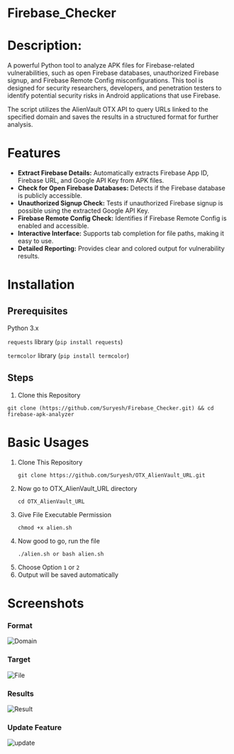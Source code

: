 # Firebase_Checker

# Description:
A powerful Python tool to analyze APK files for Firebase-related vulnerabilities, such as open Firebase databases, unauthorized Firebase signup, and Firebase Remote Config misconfigurations. This tool is designed for security researchers, developers, and penetration testers to identify potential security risks in Android applications that use Firebase.

The script utilizes the AlienVault OTX API to query URLs linked to the specified domain and saves the results in a structured format for further analysis.


# Features

- **Extract Firebase Details:** Automatically extracts Firebase App ID, Firebase URL, and Google API Key from APK files.
- **Check for Open Firebase Databases:** Detects if the Firebase database is publicly accessible.
- **Unauthorized Signup Check:** Tests if unauthorized Firebase signup is possible using the extracted Google API Key.
- **Firebase Remote Config Check:** Identifies if Firebase Remote Config is enabled and accessible.
- **Interactive Interface:** Supports tab completion for file paths, making it easy to use.
- **Detailed Reporting:** Provides clear and colored output for vulnerability results.

# Installation

## Prerequisites

Python 3.x

`requests` library (`pip install requests`)

`termcolor` library (`pip install termcolor`)

## Steps

1. Clone this Repository

```
git clone (https://github.com/Suryesh/Firebase_Checker.git) && cd firebase-apk-analyzer
```

# Basic Usages

1. Clone This Repository
   ```
   git clone https://github.com/Suryesh/OTX_AlienVault_URL.git
   ```
3. Now go to OTX_AlienVault_URL directory
   ```
   cd OTX_AlienVault_URL
   ```
5. Give File Executable Permission
   ```
   chmod +x alien.sh
   ```
7. Now good to go, run the file
   ```
   ./alien.sh or bash alien.sh
   ```
8.  Choose Option `1` or `2`
9.  Output will be saved automatically

# Screenshots

### Format
![Domain](img/format.png)

### Target
![File](img/target.png)

### Results

![Result](img/results.png)

### Update Feature
![update](img/update.png)
